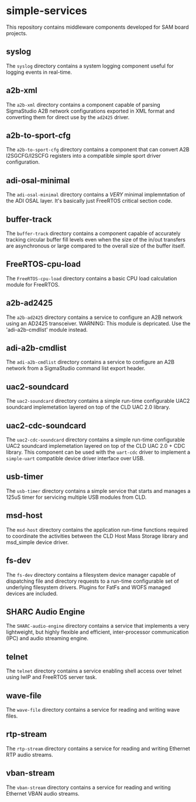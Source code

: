 # simple-services

This repository contains middleware components developed for SAM board projects.

## syslog

The `syslog` directory contains a system logging component useful for logging events in real-time.

## a2b-xml

The `a2b-xml` directory contains a component capable of parsing SigmaStudio A2B network configurations exported in XML format and converting them for direct use by the `ad2425` driver.

## a2b-to-sport-cfg

The `a2b-to-sport-cfg` directory contains a component that can convert A2B I2SGCFG/I2SCFG registers into a compatible simple sport driver configuration.

## adi-osal-minimal

The `adi-osal-minimal` directory contains a *VERY* minimal implemntation of the ADI OSAL layer.  It's basically just FreeRTOS critical section code.

## buffer-track

The `buffer-track` directory contains a component capable of accurately tracking circular buffer fill levels even when the size of the in/out transfers are asynchronous or large compared to the overall size of the buffer itself.

## FreeRTOS-cpu-load

The `FreeRTOS-cpu-load` directory contains a basic CPU load calculation module for FreeRTOS.

## a2b-ad2425

The `a2b-ad2425` directory contains a service to configure an A2B network using an AD2425 transceiver.  WARNING: This module is depricated.  Use the 'adi-a2b-cmdlist' module instead.

## adi-a2b-cmdlist

The `adi-a2b-cmdlist` directory contains a service to configure an A2B network from a SigmaStudio command list export header.

## uac2-soundcard

The `uac2-soundcard` directory contains a simple run-time configurable UAC2 soundcard implemetation layered on top of the CLD UAC 2.0 library.

## uac2-cdc-soundcard

The `uac2-cdc-soundcard` directory contains a simple run-time configurable UAC2 soundcard implemetation layered on top of the CLD UAC 2.0 + CDC library.  This component can be used with the `uart-cdc` driver to implement a `simple-uart` compatible device driver interface over USB.

## usb-timer

The `usb-timer` directory contains a simple service that starts and manages a 125uS timer for servicing multiple USB modules from CLD.

## msd-host

The `msd-host` directory contains the application run-time functions required to coordinate the activities between the CLD Host Mass Storage library and msd_simple device driver.

## fs-dev

The `fs-dev` directory contains a filesystem device manager capable of dispatching file and directory
requests to a run-time configurable set of underlying filesystem drivers.  Plugins for FatFs and WOFS managed devices are included.

## SHARC Audio Engine

The `SHARC-audio-engine` directory contains a service that implements a
very lightweight, but highly flexible and efficient, inter-processor communication
(IPC) and audio streaming engine.

## telnet

The `telnet` directory contains a service enabling shell access over telnet using lwIP and FreeRTOS server task.

## wave-file

The `wave-file` directory contains a service for reading and writing wave files.

## rtp-stream

The `rtp-stream` directory contains a service for reading and writing Ethernet RTP audio streams.

## vban-stream

The `vban-stream` directory contains a service for reading and writing Ethernet VBAN audio streams.
